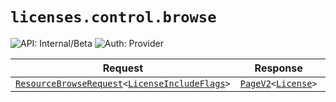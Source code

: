 # `licenses.control.browse`

![API: Internal/Beta](https://img.shields.io/static/v1?label=API&message=Internal/Beta&color=red&style=flat-square)
![Auth: Provider](https://img.shields.io/static/v1?label=Auth&message=Provider&color=informational&style=flat-square)



| Request | Response | Error |
|---------|----------|-------|
|<code><a href='/docs/reference/dk.sdu.cloud.accounting.api.providers.ResourceBrowseRequest.md'>ResourceBrowseRequest</a>&lt;<a href='/docs/reference/dk.sdu.cloud.app.orchestrator.api.LicenseIncludeFlags.md'>LicenseIncludeFlags</a>&gt;</code>|<code><a href='/docs/reference/dk.sdu.cloud.PageV2.md'>PageV2</a>&lt;<a href='/docs/reference/dk.sdu.cloud.app.orchestrator.api.License.md'>License</a>&gt;</code>|<code><a href='/docs/reference/dk.sdu.cloud.CommonErrorMessage.md'>CommonErrorMessage</a></code>|


